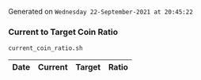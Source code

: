 Generated on `Wednesday 22-September-2021 at 20:45:22`

### Current to Target Coin Ratio
`current_coin_ratio.sh`

Date|Current|Target|Ratio
---|---|---|---
